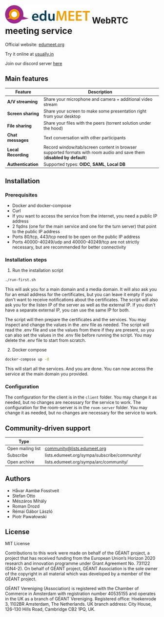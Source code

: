 # ![edumeet logo](https://github.com/edumeet/edumeet-client/blob/main/public/images/logo.edumeet.svg) **WebRTC meeting service**
Official website: [edumeet.org](https://edumeet.org)

Try it online at [usually.in](https://usually.in)

Join our discord server [here](https://discord.gg/DkD4nj6D)

## Main features

| Feature  | Description |
| ------------- | ------------- |
| **A/V streaming** | Share your microphone and camera + additional video stream  |
| **Screen sharing** | Share your screen to make some presentation right from your desktop |
| **File sharing** | Share your files with the peers (torrent solution under the hood) |
| **Chat messages**  | Text conversation with other participants |
| **Local Recording**  | Record window/tab/screen content in browser supported formats with room audio and save them (**disabled by default**) |
| **Authentication**  | Supported types: **OIDC**, **SAML**, **Local DB** |

## Installation

### Prerequisites
 * Docker and docker-compose
 * Curl
 * If you want to access the service from the internet, you need a public IP address
 * 2 fqdns (one for the main service and one for the turn server) that point to the public IP address
 * Ports 80/tcp, 443/tcp need to be open on the public IP address
 * Ports 40000-40249/udp and 40000-40249/tcp are not strictly necessary, but are recommended for better connectivity

### Installation steps
1. Run the installation script
```bash
./run-first.sh
```
This will ask you for a main domain and a media domain. It will also ask you for an email address for the certificates, but you can leave it empty if you don't want to receive notifications about the certificates. The script will also ask you for the listen IP of the server as well as the external IP. If you don't have a separate external IP, you can use the same IP for both.

The script will then prepare the certificates and the services. You may inspect and change the values in the .env file as needed. The script will read the .env file and use the values from there if they are present, so you can also set the values in the .env file before running the script. You may delete the .env file to start from scratch.

2. Docker compose
```bash
docker-compose up -d
```
This will start all the services. And you are done. You can now access the service at the main domain you provided.

### Configuration
The configuration for the client is in the `client` folder. You may change it as needed, but no changes are necessary for the service to work. The configuration for the room-server is in the `room-server` folder. You may change it as needed, but no changes are necessary for the service to work.

## Community-driven support
| Type                |                                                |
| -----------         | -----------                                    |
| Open mailing list   | community@lists.edumeet.org                    |
| Subscribe           | lists.edumeet.org/sympa/subscribe/community/   |
| Open archive        | lists.edumeet.org/sympa/arc/community/         |

## Authors

* Håvar Aambø Fosstveit
* Stefan Otto
* Mészáros Mihály
* Roman Drozd
* Rémai Gábor László
* Piotr Pawałowski

## License

MIT License

Contributions to this work were made on behalf of the GÉANT project, a project that has received funding from the European Union’s Horizon 2020 research and innovation programme under Grant Agreement No. 731122 (GN4-2). On behalf of GÉANT project, GÉANT Association is the sole owner of the copyright in all material which was developed by a member of the GÉANT project.

GÉANT Vereniging (Association) is registered with the Chamber of Commerce in Amsterdam with registration number 40535155 and operates in the UK as a branch of GÉANT Vereniging. Registered office: Hoekenrode 3, 1102BR Amsterdam, The Netherlands. UK branch address: City House, 126-130 Hills Road, Cambridge CB2 1PQ, UK.



